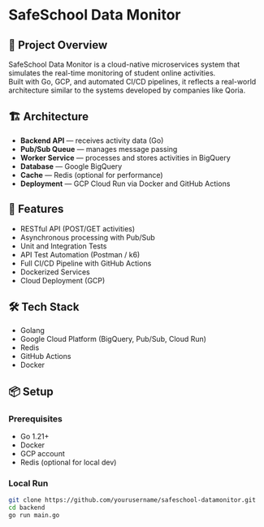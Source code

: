 # SafeSchool Data Monitor

## 📖 Project Overview

SafeSchool Data Monitor is a cloud-native microservices system that simulates the real-time monitoring of student online activities.  
Built with Go, GCP, and automated CI/CD pipelines, it reflects a real-world architecture similar to the systems developed by companies like Qoria.

## 🏗 Architecture

- **Backend API** — receives activity data (Go)
- **Pub/Sub Queue** — manages message passing
- **Worker Service** — processes and stores activities in BigQuery
- **Database** — Google BigQuery
- **Cache** — Redis (optional for performance)
- **Deployment** — GCP Cloud Run via Docker and GitHub Actions

## 🚀 Features

- RESTful API (POST/GET activities)
- Asynchronous processing with Pub/Sub
- Unit and Integration Tests
- API Test Automation (Postman / k6)
- Full CI/CD Pipeline with GitHub Actions
- Dockerized Services
- Cloud Deployment (GCP)

## 🛠 Tech Stack

- Golang
- Google Cloud Platform (BigQuery, Pub/Sub, Cloud Run)
- Redis
- GitHub Actions
- Docker

## 📦 Setup

### Prerequisites
- Go 1.21+
- Docker
- GCP account
- Redis (optional for local dev)

### Local Run

```bash
git clone https://github.com/yourusername/safeschool-datamonitor.git
cd backend
go run main.go
